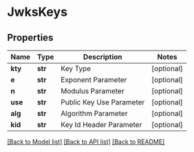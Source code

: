 # JwksKeys

## Properties
Name | Type | Description | Notes
------------ | ------------- | ------------- | -------------
**kty** | **str** | Key Type | [optional] 
**e** | **str** | Exponent Parameter | [optional] 
**n** | **str** | Modulus Parameter | [optional] 
**use** | **str** | Public Key Use Parameter | [optional] 
**alg** | **str** | Algorithm Parameter | [optional] 
**kid** | **str** | Key Id Header Parameter | [optional] 

[[Back to Model list]](../README.md#documentation-for-models) [[Back to API list]](../README.md#documentation-for-api-endpoints) [[Back to README]](../README.md)

